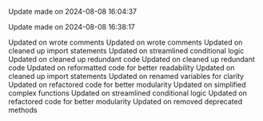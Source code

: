 
Update made on 2024-08-08 16:04:37

Update made on 2024-08-08 16:38:17

Updated on wrote comments
Updated on wrote comments
Updated on cleaned up import statements
Updated on streamlined conditional logic
Updated on cleaned up redundant code
Updated on cleaned up redundant code
Updated on reformatted code for better readability
Updated on cleaned up import statements
Updated on renamed variables for clarity
Updated on refactored code for better modularity
Updated on simplified complex functions
Updated on streamlined conditional logic
Updated on refactored code for better modularity
Updated on removed deprecated methods